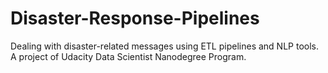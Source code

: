 # Disaster-Response-Pipelines
Dealing with disaster-related messages using ETL pipelines and NLP tools. A project of Udacity Data Scientist Nanodegree Program. 
